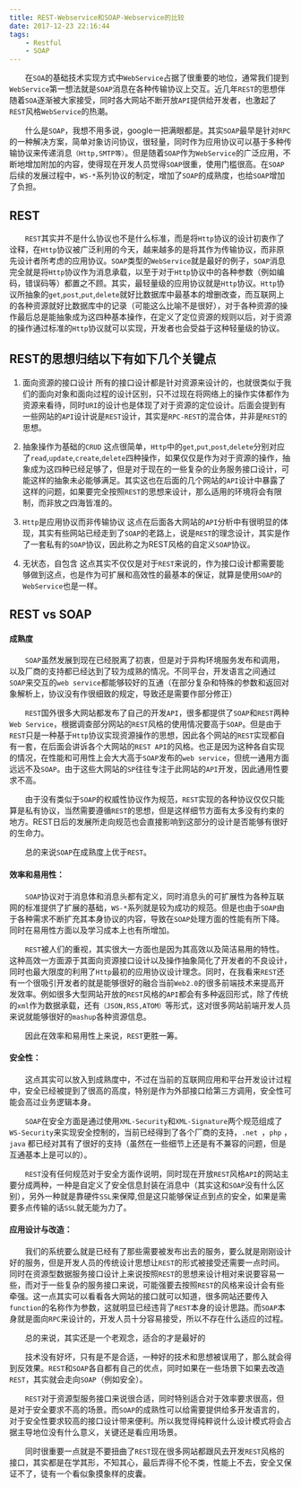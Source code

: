 ```yaml
---
title: REST-Webservice和SOAP-Webservice的比较
date: 2017-12-23 22:16:44
tags:
	- Restful
	- SOAP
---
```


　　在`SOA`的基础技术实现方式中`WebService`占据了很重要的地位，通常我们提到`WebService`第一想法就是`SOAP`消息在各种传输协议上交互。近几年`REST`的思想伴随着`SOA`逐渐被大家接受，同时各大网站不断开放`API`提供给开发者，也激起了`REST`风格`WebService`的热潮。  

　　什么是`SOAP`，我想不用多说，google一把满眼都是。其实`SOAP`最早是针对`RPC`的一种解决方案，简单对象访问协议，很轻量，同时作为应用协议可以基于多种传输协议来传递消息`（Http,SMTP等）`。但是随着`SOAP`作为`WebService`的广泛应用，不断地增加附加的内容，使得现在开发人员觉得`SOAP`很重，使用门槛很高。在`SOAP`后续的发展过程中，`WS-*`系列协议的制定，增加了`SOAP`的成熟度，也给`SOAP`增加了负担。

## REST
　　`REST`其实并不是什么协议也不是什么标准，而是将`Http`协议的设计初衷作了诠释，在`Http`协议被广泛利用的今天，越来越多的是将其作为传输协议，而非原先设计者所考虑的应用协议。`SOAP`类型的`WebService`就是最好的例子，`SOAP`消息完全就是将`Http`协议作为消息承载，以至于对于`Http`协议中的各种参数（例如编码，错误码等）都置之不顾。其实，最轻量级的应用协议就是`Http`协议。`Http`协议所抽象的`get`,`post`,`put`,`delete`就好比数据库中最基本的增删改查，而互联网上的各种资源就好比数据库中的记录（可能这么比喻不是很好），对于各种资源的操作最后总是能抽象成为这四种基本操作，在定义了定位资源的规则以后，对于资源的操作通过标准的`Http`协议就可以实现，开发者也会受益于这种轻量级的协议。

<!-- more -->
## REST的思想归结以下有如下几个关键点
1. 面向资源的接口设计
所有的接口设计都是针对资源来设计的，也就很类似于我们的面向对象和面向过程的设计区别，只不过现在将网络上的操作实体都作为资源来看待，同时`URI`的设计也是体现了对于资源的定位设计。后面会提到有一些网站的`API`设计说是`REST`设计，其实是`RPC-REST`的混合体，并非是`REST`的思想。

2. 抽象操作为基础的`CRUD`
这点很简单，`Http`中的`get`,`put`,`post`,`delete`分别对应了`read`,`update`,`create`,`delete`四种操作，如果仅仅是作为对于资源的操作，抽象成为这四种已经足够了，但是对于现在的一些复杂的业务服务接口设计，可能这样的抽象未必能够满足。其实这也在后面的几个网站的`API`设计中暴露了这样的问题，如果要完全按照`REST`的思想来设计，那么适用的环境将会有限制，而非放之四海皆准的。      

3. `Http`是应用协议而非传输协议
这点在后面各大网站的`API`分析中有很明显的体现，其实有些网站已经走到了`SOAP`的老路上，说是`REST`的理念设计，其实是作了一套私有的`SOAP`协议，因此称之为REST风格的自定义`SOAP`协议。

4. 无状态，自包含
这点其实不仅仅是对于`REST`来说的，作为接口设计都需要能够做到这点，也是作为可扩展和高效性的最基本的保证，就算是使用`SOAP`的`WebService`也是一样。

## REST vs SOAP
#### 成熟度
　　`SOAP`虽然发展到现在已经脱离了初衷，但是对于异构环境服务发布和调用，以及厂商的支持都已经达到了较为成熟的情况。不同平台，开发语言之间通过`SOAP`来交互的`web service`都能够较好的互通（在部分复杂和特殊的参数和返回对象解析上，协议没有作很细致的规定，导致还是需要作部分修正）

　　`REST`国外很多大网站都发布了自己的开发`API`，很多都提供了`SOAP`和`REST`两种`Web Service`，根据调查部分网站的`REST`风格的使用情况要高于`SOAP`。但是由于`REST`只是一种基于`Http`协议实现资源操作的思想，因此各个网站的`REST`实现都自有一套，在后面会讲诉各个大网站的`REST API`的风格。也正是因为这种各自实现的情况，在性能和可用性上会大大高于`SOAP`发布的`web service`，但统一通用方面远远不及`SOAP`。由于这些大网站的`SP`往往专注于此网站的`API`开发，因此通用性要求不高。

　　由于没有类似于`SOAP`的权威性协议作为规范，`REST`实现的各种协议仅仅只能算是私有协议，当然需要遵循`REST`的思想，但是这样细节方面有太多没有约束的地方。REST日后的发展所走向规范也会直接影响到这部分的设计是否能够有很好的生命力。

　　总的来说`SOAP`在成熟度上优于`REST`。

#### 效率和易用性：

　　`SOAP`协议对于消息体和消息头都有定义，同时消息头的可扩展性为各种互联网的标准提供了扩展的基础，`WS-*`系列就是较为成功的规范。但是也由于`SOAP`由于各种需求不断扩充其本身协议的内容，导致在`SOAP`处理方面的性能有所下降。同时在易用性方面以及学习成本上也有所增加。

　　`REST`被人们的重视，其实很大一方面也是因为其高效以及简洁易用的特性。这种高效一方面源于其面向资源接口设计以及操作抽象简化了开发者的不良设计，同时也最大限度的利用了`Http`最初的应用协议设计理念。同时，在我看来`REST`还有一个很吸引开发者的就是能够很好的融合当前`Web2.0`的很多前端技术来提高开发效率。例如很多大型网站开放的`REST`风格的`API`都会有多种返回形式，除了传统的`xml`作为数据承载，还有`（JSON,RSS,ATOM）`等形式，这对很多网站前端开发人员来说就能够很好的`mashup`各种资源信息。

　　因此在效率和易用性上来说，`REST`更胜一筹。

#### 安全性：

　　这点其实可以放入到成熟度中，不过在当前的互联网应用和平台开发设计过程中，安全已经被提到了很高的高度，特别是作为外部接口给第三方调用，安全性可能会高过业务逻辑本身。

　　`SOAP`在安全方面是通过使用`XML-Security`和`XML-Signature`两个规范组成了`WS-Security`来实现安全控制的，当前已经得到了各个厂商的支持，`.net `，`php` ，`java` 都已经对其有了很好的支持（虽然在一些细节上还是有不兼容的问题，但是互通基本上是可以的）。

　　`REST`没有任何规范对于安全方面作说明，同时现在开放`REST`风格`API`的网站主要分成两种，一种是自定义了安全信息封装在消息中（其实这和`SOAP`没有什么区别），另外一种就是靠硬件`SSL`来保障,但是这只能够保证点到点的安全，如果是需要多点传输的话`SSL`就无能为力了。

#### 应用设计与改造：
　　我们的系统要么就是已经有了那些需要被发布出去的服务，要么就是刚刚设计好的服务，但是开发人员的传统设计思想让`REST`的形式被接受还需要一点时间。同时在资源型数据服务接口设计上来说按照`REST`的思想来设计相对来说要容易一些，而对于一些复杂的服务接口来说，可能强要去按照`REST`的风格来设计会有些牵强。这一点其实可以看看各大网站的接口就可以知道，很多网站还要传入`function`的名称作为参数，这就明显已经违背了`REST`本身的设计思路。而`SOAP`本身就是面向`RPC`来设计的，开发人员十分容易接受，所以不存在什么适应的过程。

　　总的来说，其实还是一个老观念，适合的才是最好的

　　技术没有好坏，只有是不是合适，一种好的技术和思想被误用了，那么就会得到反效果。`REST`和`SOAP`各自都有自己的优点，同时如果在一些场景下如果去改造`REST`，其实就会走向`SOAP`（例如安全）。

　　`REST`对于资源型服务接口来说很合适，同时特别适合对于效率要求很高，但是对于安全要求不高的场景。而`SOAP`的成熟性可以给需要提供给多开发语言的，对于安全性要求较高的接口设计带来便利。所以我觉得纯粹说什么设计模式将会占据主导地位没有什么意义，关键还是看应用场景。

　　同时很重要一点就是不要扭曲了`REST`现在很多网站都跟风去开发`REST`风格的接口，其实都是在学其形，不知其心，最后弄得不伦不类，性能上不去，安全又保证不了，徒有一个看似象摸象样的皮囊。

